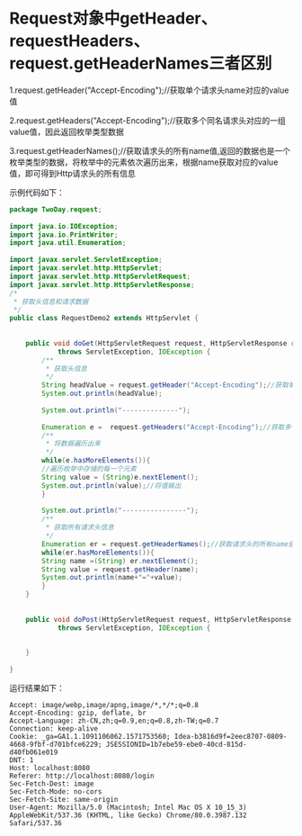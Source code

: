 # Request对象中getHeader、requestHeaders、request.getHeaderNames三者区别

1.request.getHeader("Accept-Encoding");//获取单个请求头name对应的value值

2.request.getHeaders("Accept-Encoding");//获取多个同名请求头对应的一组value值，因此返回枚举类型数据

3.request.getHeaderNames();//获取请求头的所有name值,返回的数据也是一个枚举类型的数据，将枚举中的元素依次遍历出来，根据name获取对应的value值，即可得到Http请求头的所有信息

示例代码如下：
```java
package TwoDay.request;
 
import java.io.IOException;
import java.io.PrintWriter;
import java.util.Enumeration;
 
import javax.servlet.ServletException;
import javax.servlet.http.HttpServlet;
import javax.servlet.http.HttpServletRequest;
import javax.servlet.http.HttpServletResponse;
/*
 * 获取头信息和请求数据
 */
public class RequestDemo2 extends HttpServlet {
 
	
	public void doGet(HttpServletRequest request, HttpServletResponse response)
			throws ServletException, IOException {
		/**
		 * 获取头信息
		 */
		String headValue = request.getHeader("Accept-Encoding");//获取单个请求头name对应的value值
		System.out.println(headValue);
		
		System.out.println("--------------");
		
		Enumeration e =  request.getHeaders("Accept-Encoding");//获取多个同名请求头对应的一组value值，因此返回枚举类型数据
		/**
		 * 将数据遍历出来
		 */
		while(e.hasMoreElements()){
		//遍历枚举中存储的每一个元素
		String value = (String)e.nextElement();
		System.out.println(value);//将值输出
		}
		
		System.out.println("----------------");
		/**
		 * 获取所有请求头信息
		 */
		Enumeration er = request.getHeaderNames();//获取请求头的所有name值
		while(er.hasMoreElements()){
		String name	=(String) er.nextElement();
		String value = request.getHeader(name);
		System.out.println(name+"="+value);
		}
	}
 
	
	public void doPost(HttpServletRequest request, HttpServletResponse response)
			throws ServletException, IOException {
 
		
	}
 
}
```

运行结果如下：
```text
Accept: image/webp,image/apng,image/*,*/*;q=0.8
Accept-Encoding: gzip, deflate, br
Accept-Language: zh-CN,zh;q=0.9,en;q=0.8,zh-TW;q=0.7
Connection: keep-alive
Cookie: _ga=GA1.1.1091106062.1571753560; Idea-b3816d9f=2eec8707-0809-4668-9fbf-d701bfce6229; JSESSIONID=1b7ebe59-ebe0-40cd-815d-d40fb061e019
DNT: 1
Host: localhost:8080
Referer: http://localhost:8080/login
Sec-Fetch-Dest: image
Sec-Fetch-Mode: no-cors
Sec-Fetch-Site: same-origin
User-Agent: Mozilla/5.0 (Macintosh; Intel Mac OS X 10_15_3) AppleWebKit/537.36 (KHTML, like Gecko) Chrome/80.0.3987.132 Safari/537.36
```